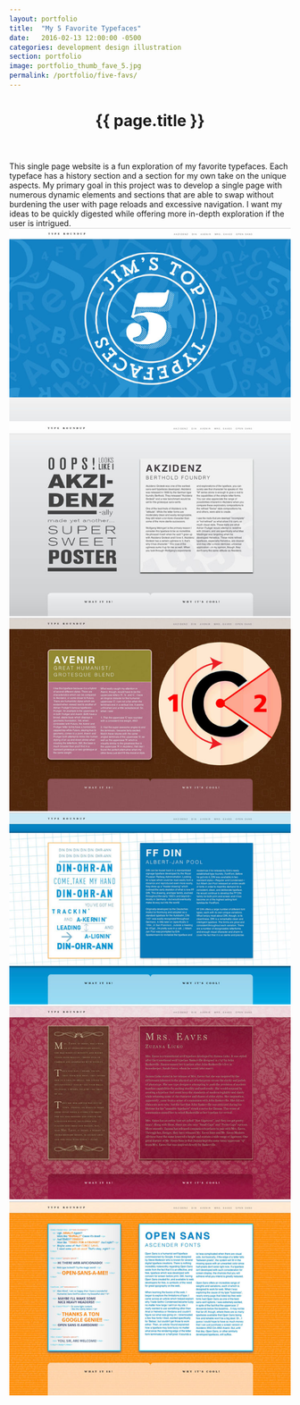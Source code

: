 ```yaml
---
layout: portfolio
title:  "My 5 Favorite Typefaces"
date:   2016-02-13 12:00:00 -0500
categories: development design illustration
section: portfolio
image: portfolio_thumb_fave_5.jpg
permalink: /portfolio/five-favs/
---
```


<div class="portfolio-content">
  <header class="post-header">
   <h1 class="post-title">{{ page.title }}</h1>
  </header>
  This single page website is a fun exploration of my favorite
  typefaces. Each typeface has a history section and a section
  for my own take on the unique aspects. My primary goal in this
  project was to develop a single page with numerous dynamic
  elements and sections that are able to swap without burdening
  the user with page reloads and excessive navigation. I want
  my ideas to be quickly digested while offering more in-depth
  exploration if the user is intrigued.  
</div>
 
<section class="portfolio-image-wrapper">
<img src="../../images/portfolio/5favs/banner.jpg" alt="Five Favs Page Banner">
<img src="../../images/portfolio/5favs/akzidenz.jpg" alt="Five Favs Akzidenz">
<img src="../../images/portfolio/5favs/avenir.jpg" alt="Five Favs Avenir">
<img src="../../images/portfolio/5favs/din.jpg" alt="Five Favs DIN">
<img src="../../images/portfolio/5favs/mrseaves.jpg" alt="Five Favs Mrs. Eaves">
<img src="../../images/portfolio/5favs/opensans.jpg" alt="Five Favs Open Sans">
</section>